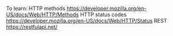 To learn: 
HTTP methods https://developer.mozilla.org/en-US/docs/Web/HTTP/Methods
HTTP status codes https://developer.mozilla.org/en-US/docs/Web/HTTP/Status
REST https://restfulapi.net/